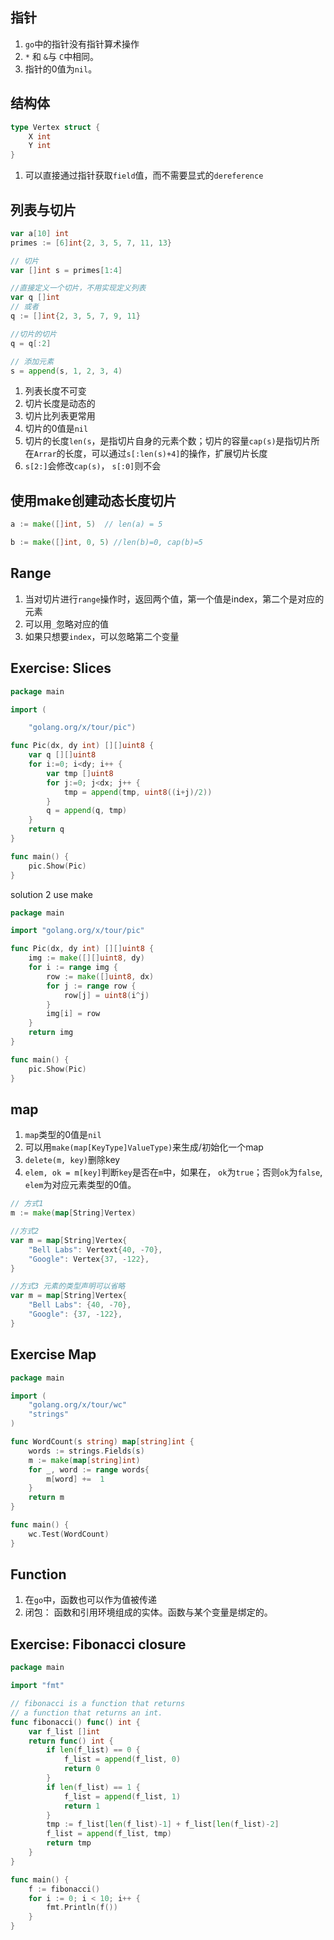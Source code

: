 ## 指针
1. `go`中的指针没有指针算术操作
1. `*` 和 `&`与 `C`中相同。
1. 指针的0值为`nil`。


## 结构体
```go
type Vertex struct {
    X int
    Y int
}
```
1. 可以直接通过指针获取`field`值，而不需要显式的`dereference`


## 列表与切片
```go
var a[10] int
primes := [6]int{2, 3, 5, 7, 11, 13}

// 切片
var []int s = primes[1:4]

//直接定义一个切片，不用实现定义列表
var q []int
// 或者
q := []int{2, 3, 5, 7, 9, 11}

//切片的切片
q = q[:2]

// 添加元素
s = append(s, 1, 2, 3, 4)
```
1. 列表长度不可变
1. 切片长度是动态的
1. 切片比列表更常用
1. 切片的0值是`nil`
1. 切片的长度`len(s`，是指切片自身的元素个数；切片的容量`cap(s)`是指切片所在`Arrar`的长度，可以通过`s[:len(s)+4]`的操作，扩展切片长度
1. `s[2:]`会修改`cap(s)`， `s[:0]`则不会

## 使用make创建动态长度切片
```go
a := make([]int, 5)  // len(a) = 5

b := make([]int, 0, 5) //len(b)=0, cap(b)=5
```

## Range
1. 当对切片进行`range`操作时，返回两个值，第一个值是index，第二个是对应的元素
1. 可以用`_`忽略对应的值
1. 如果只想要`index`，可以忽略第二个变量

## Exercise: Slices
```go
package main

import (

	"golang.org/x/tour/pic")

func Pic(dx, dy int) [][]uint8 {
	var q [][]uint8
	for i:=0; i<dy; i++ {
		var tmp []uint8
		for j:=0; j<dx; j++ {
			tmp = append(tmp, uint8((i+j)/2))
		}
		q = append(q, tmp)
	}
	return q
}

func main() {
	pic.Show(Pic)
}
```
solution 2 use make
```go
package main

import "golang.org/x/tour/pic"

func Pic(dx, dy int) [][]uint8 {
	img := make([][]uint8, dy)
	for i := range img {
		row := make([]uint8, dx)
		for j := range row {
			row[j] = uint8(i^j)
		}
		img[i] = row
	}
	return img
}

func main() {
	pic.Show(Pic)
}

```

## map 
1. `map`类型的0值是`nil`
1. 可以用`make(map[KeyType]ValueType)`来生成/初始化一个map
1. `delete(m, key)`删除key
1. `elem, ok = m[key]`判断`key`是否在`m`中，如果在， `ok`为`true`；否则`ok`为`false`, `elem`为对应元素类型的0值。
```go
// 方式1
m := make(map[String]Vertex)

//方式2
var m = map[String]Vertex{
    "Bell Labs": Vertext{40, -70},
    "Google": Vertex{37, -122},
}

//方式3 元素的类型声明可以省略
var m = map[String]Vertex{
    "Bell Labs": {40, -70},
    "Google": {37, -122},
}
```

## Exercise Map
```go
package main

import (
	"golang.org/x/tour/wc"
	"strings"
)

func WordCount(s string) map[string]int {
	words := strings.Fields(s)
	m := make(map[string]int)
	for _, word := range words{
		m[word] +=  1
	}
	return m
}

func main() {
	wc.Test(WordCount)
}

```

## Function
1. 在`go`中，函数也可以作为值被传递
1. 闭包： 函数和引用环境组成的实体。函数与某个变量是绑定的。

## Exercise: Fibonacci closure
```go
package main

import "fmt"

// fibonacci is a function that returns
// a function that returns an int.
func fibonacci() func() int {
	var f_list []int
	return func() int {
		if len(f_list) == 0 {
			f_list = append(f_list, 0)
			return 0
		} 
		if len(f_list) == 1 {
			f_list = append(f_list, 1)
			return 1
		}
		tmp := f_list[len(f_list)-1] + f_list[len(f_list)-2]
		f_list = append(f_list, tmp)
		return tmp
	}
}

func main() {
	f := fibonacci()
	for i := 0; i < 10; i++ {
		fmt.Println(f())
	}
}
```